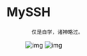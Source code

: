 # MySSH
            仅是自学，诸神略过。
            ![img](https://github.com/iamii/MySSH/blob/master/lvs_i.gif)
            ![img](https://github.com/iamii/MySSH/blob/master/elk_t.gif)
